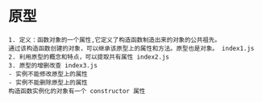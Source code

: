 # 原型
    1. 定义：函数对象的一个属性,它定义了构造函数制造出来的对象的公共祖先。
    通过该构造函数创建的对象，可以继承该原型上的属性和方法。原型也是对象。 index1.js
    2. 利用原型的概念和特点，可以提取共有属性 index2.js
    3. 原型的增删改查 index3.js
    - 实例不能修改原型上的属性
    - 实例不能删除原型上的属性
    构造函数实例化的对象有一个 constructor 属性